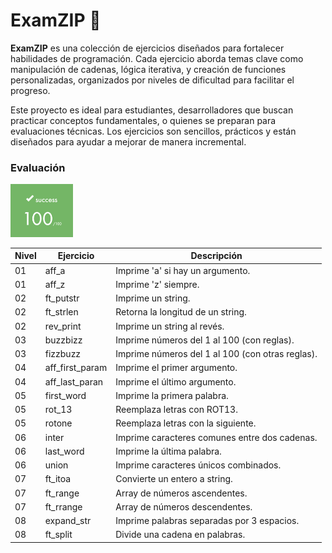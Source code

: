 # ExamZIP 🎯

**ExamZIP** es una colección de ejercicios diseñados para fortalecer habilidades de programación. Cada ejercicio aborda temas clave como manipulación de cadenas, lógica iterativa, y creación de funciones personalizadas, organizados por niveles de dificultad para facilitar el progreso.

Este proyecto es ideal para estudiantes, desarrolladores que buscan practicar conceptos fundamentales, o quienes se preparan para evaluaciones técnicas. Los ejercicios son sencillos, prácticos y están diseñados para ayudar a mejorar de manera incremental.

### **Evaluación**
<p align="left">
  <img src="https://github.com/svarelavila/svarelavila/blob/main/imagenes/ok_100.png" alt="gnl logo" width="100"/>
</p>


| Nivel | Ejercicio | Descripción |
|---|---|---|
| 01 | aff_a | Imprime 'a' si hay un argumento. |
| 01 | aff_z | Imprime 'z' siempre. |
| 02 | ft_putstr | Imprime un string. |
| 02 | ft_strlen | Retorna la longitud de un string. |
| 02 | rev_print | Imprime un string al revés. |
| 03 | buzzbizz | Imprime números del 1 al 100 (con reglas). |
| 03 | fizzbuzz | Imprime números del 1 al 100 (con otras reglas). |
| 04 | aff_first_param | Imprime el primer argumento. |
| 04 | aff_last_paran | Imprime el último argumento. |
| 05 | first_word | Imprime la primera palabra. |
| 05 | rot_13 | Reemplaza letras con ROT13. |
| 05 | rotone | Reemplaza letras con la siguiente. |
| 06 | inter | Imprime caracteres comunes entre dos cadenas. |
| 06 | last_word | Imprime la última palabra. |
| 06 | union | Imprime caracteres únicos combinados. |
| 07 | ft_itoa | Convierte un entero a string. |
| 07 | ft_range | Array de números ascendentes. |
| 07 | ft_rrange | Array de números descendentes. |
| 08 | expand_str | Imprime palabras separadas por 3 espacios. |
| 08 | ft_split | Divide una cadena en palabras. |


